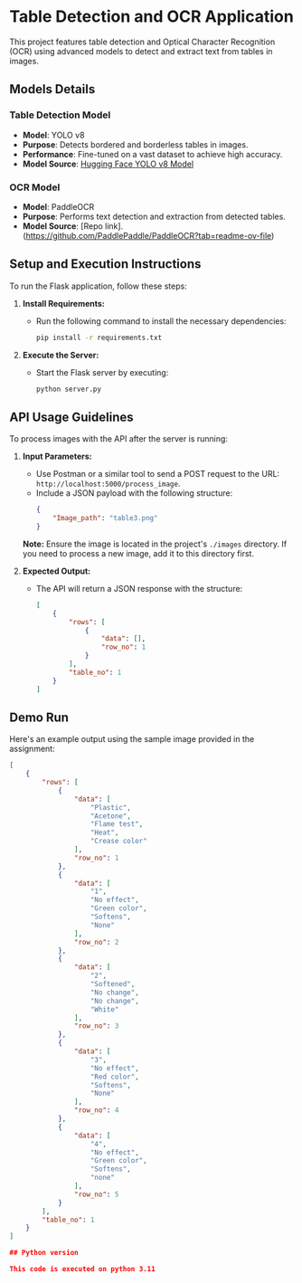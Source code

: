 # Table Detection and OCR Application

This project features table detection and Optical Character Recognition (OCR) using advanced models to detect and extract text from tables in images.

## Models Details

### Table Detection Model
- **Model**: YOLO v8
- **Purpose**: Detects bordered and borderless tables in images.
- **Performance**: Fine-tuned on a vast dataset to achieve high accuracy.
- **Model Source**: [Hugging Face YOLO v8 Model](https://huggingface.co/foduucom/table-detection-and-extraction) 

### OCR Model
- **Model**: PaddleOCR
- **Purpose**: Performs text detection and extraction from detected tables.
- **Model Source**: [Repo link].(https://github.com/PaddlePaddle/PaddleOCR?tab=readme-ov-file) 

## Setup and Execution Instructions

To run the Flask application, follow these steps:

1. **Install Requirements:**
   - Run the following command to install the necessary dependencies:
     ```bash
     pip install -r requirements.txt
     ```

2. **Execute the Server:**
   - Start the Flask server by executing:
     ```bash
     python server.py
     ```

## API Usage Guidelines

To process images with the API after the server is running:

1. **Input Parameters:**
   - Use Postman or a similar tool to send a POST request to the URL: `http://localhost:5000/process_image`.
   - Include a JSON payload with the following structure:
     ```json
     {
         "Image_path": "table3.png"
     }
     ```

   **Note:** Ensure the image is located in the project's `./images` directory. If you need to process a new image, add it to this directory first.

2. **Expected Output:**
   - The API will return a JSON response with the structure:
     ```json
     [
         {
             "rows": [
                 {
                     "data": [],
                     "row_no": 1
                 }
             ],
             "table_no": 1
         }
     ]
     ```

## Demo Run

Here's an example output using the sample image provided in the assignment:

```json
[
    {
        "rows": [
            {
                "data": [
                    "Plastic",
                    "Acetone",
                    "Flame test",
                    "Heat",
                    "Crease color"
                ],
                "row_no": 1
            },
            {
                "data": [
                    "1",
                    "No effect",
                    "Green color",
                    "Softens",
                    "None"
                ],
                "row_no": 2
            },
            {
                "data": [
                    "2",
                    "Softened",
                    "No change",
                    "No change",
                    "White"
                ],
                "row_no": 3
            },
            {
                "data": [
                    "3",
                    "No effect",
                    "Red color",
                    "Softens",
                    "None"
                ],
                "row_no": 4
            },
            {
                "data": [
                    "4",
                    "No effect",
                    "Green color",
                    "Softens",
                    "none"
                ],
                "row_no": 5
            }
        ],
        "table_no": 1
    }
]

## Python version

This code is executed on python 3.11 
